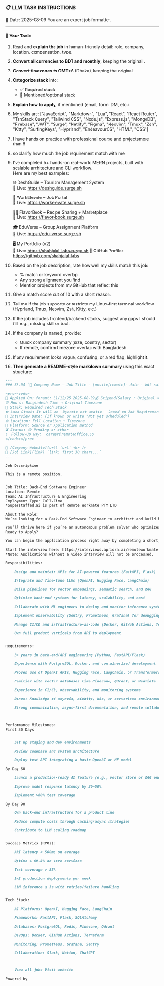 ### 📋 LLM TASK INSTRUCTIONS  
📅 Date: 2025-08-09
You are an expert job formatter.

---

#### 🔧 Your Task:
1. Read and **explain the job** in human-friendly detail: role, company, location, compensation, type.  
2. **Convert all currencies to BDT and monthly**, keeping the original .  
3. **Convert timezones to GMT+6** (Dhaka), keeping the original.  
4. **Categorize stack** into:  
   - ✅ Required stack  
   - 🔧 Mentioned/optional stack  
5. **Explain how to apply**, if mentioned (email, form, DM, etc.)  
7. My skills are: ["JavaScript", "Markdown", "Lua", "React", "React Router", "TanStack Query", "Tailwind CSS", "Node.js", "Express.js", "MongoDB", "Firebase", "JWT", "Surge", "Netlify", "Figma", "Neovim", "Tmux", "Zsh", "Kitty", "SurfingKeys", "Hyprland", "EndeavourOS", "HTML", "CSS"]
8. I have hands on practice with professional course and projectsmore than 5
9. so clarify how much the job requirement match with me 
10. I’ve completed 5+ hands-on real-world MERN projects, built with scalable architecture and CLI workflow.  
    Here are my best examples:

      🌐 DeshGuide – Tourism Management System  
    🔗 Live: https://deshguide.surge.sh

    💼 WorkElevate – Job Portal  
    🔗 Live: https://workelevate.surge.sh

    🧑‍🍳 FlavorBook – Recipe Sharing + Marketplace  
    🔗 Live: https://flavor-book.surge.sh

    🎓 EduVerse – Group Assignment Platform  
    🔗 Live: https://edu-verse.surge.sh

    🖥️ My Portfolio (v2)  
    🔗 Live: https://shahjalal-labs.surge.sh
    🚀 GitHub Profile: https://github.com/shahjalal-labs

11. Based on the job description, rate how well my skills match this job:  
    - % match or keyword overlap  
    - Any strong alignment you find  
    - Mention projects from my GitHub that reflect this

12. Give a match score out of 10 with a short reason.

13. Tell me if the job supports or restricts my Linux-first terminal workflow (Hyprland, Tmux, Neovim, Zsh, Kitty, etc.)

14. If the job includes frontend/backend stacks, suggest any gaps I should fill, e.g., missing skill or tool.

15. If the company is named, provide:  
    - Quick company summary (size, country, sector)  
    - If remote, confirm timezone overlap with Bangladesh

16. If any requirement looks vague, confusing, or a red flag, highlight it.

17. **Then generate a README-style markdown summary** using this exact structure:
```markdown
---
### 38.04 `🏢 Company Name — Job Title - (onsite/remote)- date - bdt salary`

<pre><code>
📅 Applied On: foramt: 31/12/25 2025-08-09💰 Stipend/Salary : Original ≈ Converted BDT / Monthly
⏰ Hours: Bangladesh Time → Original Timezone
🧰 Stack: Required Tech Stack
❌ Lack Stack: It will be  Dynamic not static – Based on Job Requirements: For your example added: mysql, postgres, redis, docker, nginx, aws, gcp, azure, firebase, netlify, surge, figma, sketch, etc.
📆 Interview Date: (If known or write "Not yet scheduled")
🌐 Location: Full Location + Timezone
🧭 Platform: Source or Application method
⏳ Status: 🟡 Pending or other
📞  Follow-Up way:  career@remoteoffice.io
</code></pre>

🔗 [Company Website](url) `url` <br />
🔗 [Job Link](link) `link: first 30 chars...`
---

Job Description

This is a remote position.


Job Title: Back-End Software Engineer
Location: Remote
Team: AI Infrastructure & Engineering
Employment Type: Full-Time
*Superstaffed.ai is part of Remote Workmate PTY LTD

About the Role:
We’re looking for a Back-End Software Engineer to architect and build high-performance infrastructure behind our AI-powered applications. This role sits at the intersection of software engineering and machine learning infrastructure. You’ll lead the development of APIs, vector databases, and scalable microservices that serve real-time intelligent responses using models like OpenAI and Hugging Face.

You’ll thrive here if you’re an autonomous problem solver who optimizes systems for speed, reliability, and cost—someone who thinks in automation and ships measurable results fast.
Ready to Apply?

You can begin the application process right away by completing a short, self-paced video interview with “Alex,” our AI interviewer. This helps us fairly assess your experience, communication style, and fit for the role.

Start the interview here: https://interviews.apriora.ai/remoteworkmate-back-end-software-engineer-4rxg
*Note: Applications without a video interview will not be processed.

Responsibilities:

    Design and maintain APIs for AI-powered features (FastAPI, Flask)

    Integrate and fine-tune LLMs (OpenAI, Hugging Face, LangChain)

    Build pipelines for vector embeddings, semantic search, and RAG

    Optimize back-end systems for latency, scalability, and cost

    Collaborate with ML engineers to deploy and monitor inference systems

    Implement observability (Sentry, Prometheus, Grafana) for debugging

    Manage CI/CD and infrastructure-as-code (Docker, GitHub Actions, Terraform)

    Own full product verticals from API to deployment


Requirements:

    3+ years in back-end/API engineering (Python, FastAPI/Flask)

    Experience with PostgreSQL, Docker, and containerized development

    Proven use of OpenAI APIs, Hugging Face, LangChain, or Transformers

    Familiar with vector databases like Pinecone, Qdrant, or Weaviate

    Experience in CI/CD, observability, and monitoring systems

    Bonus: Knowledge of asyncio, aiohttp, k8s, or serverless environments

    Strong communication, async-first documentation, and remote collaboration skills



Performance Milestones:
First 30 Days


    Set up staging and dev environments

    Review codebase and system architecture

    Deploy test API integrating a basic OpenAI or HF model

By Day 60

    Launch a production-ready AI feature (e.g., vector store or RAG endpoint)

    Improve model response latency by 30–50%

    Implement >80% test coverage

By Day 90

    Own back-end infrastructure for a product line

    Reduce compute costs through caching/async strategies

    Contribute to LLM scaling roadmap


Success Metrics (KPOs):

    API latency < 500ms on average

    Uptime ≥ 99.5% on core services

    Test coverage > 85%

    1–2 production deployments per week

    LLM inference ≤ 3s with retries/failure handling


Tech Stack:

    AI Platforms: OpenAI, Hugging Face, LangChain

    Frameworks: FastAPI, Flask, SQLAlchemy

    Databases: PostgreSQL, Redis, Pinecone, Qdrant

    DevOps: Docker, GitHub Actions, Terraform

    Monitoring: Prometheus, Grafana, Sentry

    Collaboration: Slack, Notion, ChatGPT



    View all jobs Visit website 

Powered by


```